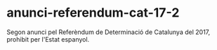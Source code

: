 # anunci-referendum-cat-17-2
Segon anunci pel Referèndum de Determinació de Catalunya del 2017, prohibit per l'Estat espanyol.
